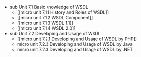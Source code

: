 - sub Unit 7.1 Basic knowledge of WSDL
	- [[micro unit 7.1.1 History and Roles of WSDL]]
	- [[micro unit 7.1.2 WSDL Component]]
	- [[micro unit 7.1.3 WSDL 1.1]]
	- [[micro unit 7.1.4 WSDL 2.0]]
- sub Unit 7.2 Developing and Usage of WSDL
	- [[micro unit 7.2.1 Developing and Usage of WSDL by PHP]]
	- micro unit 7.2.2 Developing and Usage of WSDL by Java
	- micro unit 7.2.3 Developing and Usage of WSDL by .NET